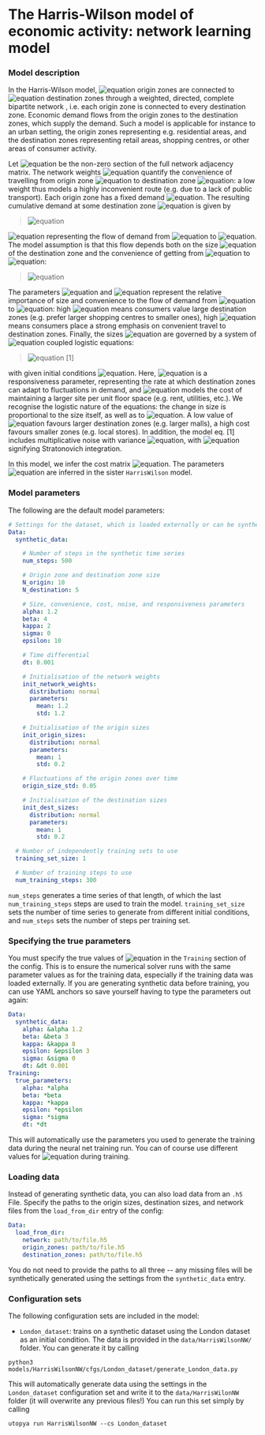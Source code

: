 # The Harris-Wilson model of economic activity: network learning model

### Model description
In the Harris-Wilson model, ![equation](https://latex.codecogs.com/gif.image?%5Cinline%20%5Cdpi%7B110%7DN)
origin zones are connected to ![equation](https://latex.codecogs.com/gif.image?%5Cinline%20%5Cdpi%7B110%7DM) destination
zones through a weighted, directed, complete bipartite network , i.e. each origin zone is connected to every destination zone.
Economic demand flows from the origin zones to the destination zones, which supply the demand.
Such a model is applicable for instance to an urban setting, the origin zones representing e.g.
residential areas, and the destination zones representing retail areas, shopping centres,
or other areas of consumer activity.

Let ![equation](https://latex.codecogs.com/gif.image?%5Cinline%20%5Cdpi%7B110%7D%5Cmathbf%7BC%7D%20%5Cin%20%5Cmathbb%7BR%7D%5E%7BN%20%5Ctimes%20M%7D)
be the non-zero section of the full network adjacency matrix.
The network weights ![equation](https://latex.codecogs.com/gif.image?%5Cinline%20%5Cdpi%7B110%7Dc_%7Bij%7D)
quantify the convenience of travelling from origin zone ![equation](https://latex.codecogs.com/gif.image?%5Cinline%20%5Cdpi%7B110%7Di)
to destination zone ![equation](https://latex.codecogs.com/gif.image?%5Cinline%20%5Cdpi%7B110%7Dj):
a low weight thus models a highly inconvenient route (e.g. due to a lack of public transport).
Each origin zone has a fixed demand ![equation](https://latex.codecogs.com/gif.image?%5Cinline%20%5Cdpi%7B110%7DO_i).
The resulting cumulative demand at some destination zone ![equation](https://latex.codecogs.com/gif.image?%5Cinline%20%5Cdpi%7B110%7Di)
is given by

> ![equation](https://latex.codecogs.com/gif.image?%5Cinline%20%5Cdpi%7B110%7DD_j%20=%20%5Csum_%7Bi=1%7D%5E%7BN%7D%20T_%7Bij%7D,)

![equation](https://latex.codecogs.com/gif.image?%5Cinline%20%5Cdpi%7B110%7DT_%7Bij%7D)
representing the flow of demand from ![equation](https://latex.codecogs.com/gif.image?%5Cinline%20%5Cdpi%7B110%7Di)
to ![equation](https://latex.codecogs.com/gif.image?%5Cinline%20%5Cdpi%7B110%7Dj).
The model assumption is that this flow depends both on the size ![equation](https://latex.codecogs.com/gif.image?%5Cinline%20%5Cdpi%7B110%7DW_j)
of the destination zone and the convenience of getting from ![equation](https://latex.codecogs.com/gif.image?%5Cinline%20%5Cdpi%7B110%7Di)
to ![equation](https://latex.codecogs.com/gif.image?%5Cinline%20%5Cdpi%7B110%7Dj):

> ![equation](https://latex.codecogs.com/gif.image?%5Cinline%20%5Cdpi%7B110%7DT_%7Bij%7D%20=%20%5Cdfrac%7BW_j%5E%5Calpha%20c_%7Bij%7D%5E%5Cbeta%7D%7B%5Csum_%7Bk=1%7D%5EM%20W_k%5E%5Calpha%20c_%7Bik%7D%5E%5Cbeta%7D%20O_i.)

The parameters ![equation](https://latex.codecogs.com/gif.image?%5Cinline%20%5Cdpi%7B110%7D%5Calpha)
and ![equation](https://latex.codecogs.com/gif.image?%5Cinline%20%5Cdpi%7B110%7D%5Cbeta) represent the
relative importance of size and convenience to the flow of demand
from ![equation](https://latex.codecogs.com/gif.image?%5Cinline%20%5Cdpi%7B110%7Di)
to ![equation](https://latex.codecogs.com/gif.image?%5Cinline%20%5Cdpi%7B110%7Dj): high ![equation](https://latex.codecogs.com/gif.image?%5Cinline%20%5Cdpi%7B110%7D%5Calpha)
means consumers value large destination zones (e.g. prefer larger shopping centres to smaller ones),
high ![equation](https://latex.codecogs.com/gif.image?%5Cinline%20%5Cdpi%7B110%7D%5Cbeta)
means consumers place a strong emphasis on convenient travel to destination zones.
Finally, the sizes ![equation](https://latex.codecogs.com/gif.image?%5Cinline%20%5Cdpi%7B110%7DW_j)
are governed by a system of ![equation](https://latex.codecogs.com/gif.image?%5Cinline%20%5Cdpi%7B110%7DM)
coupled logistic equations:

> ![equation](https://latex.codecogs.com/gif.image?%5Cinline%20%5Cdpi%7B110%7D%5Cmathrm%7Bd%7DW_j%20=%20%5Cepsilon%20W_j(D_j%20-%20%5Ckappa%20W_j)%5Cmathrm%7Bd%7Dt%20&plus;%20%5Csigma%20W_j%20%5Ccirc%20%5Cmathrm%7Bd%7DB_j,)   [1]

with given initial conditions ![equation](https://latex.codecogs.com/gif.image?%5Cinline%20%5Cdpi%7B110%7DW_j(t=0)%20=%20W_%7Bj,%200%7D).
Here, ![equation](https://latex.codecogs.com/gif.image?%5Cinline%20%5Cdpi%7B110%7D%5Cepsilon)
is a responsiveness parameter, representing the rate at which destination zones can adapt to
fluctuations in demand, and ![equation](https://latex.codecogs.com/gif.image?%5Cinline%20%5Cdpi%7B110%7D%5Ckappa) models
the cost of maintaining a larger site per unit floor space (e.g. rent, utilities, etc.).
We recognise the logistic nature of the equations: the change in size is proportional to the size itself,
as well as to ![equation](https://latex.codecogs.com/gif.image?%5Cinline%20%5Cdpi%7B110%7DD_j%20-%20%5Ckappa%20W_j).
A low value of ![equation](https://latex.codecogs.com/gif.image?%5Cinline%20%5Cdpi%7B110%7D%5Ckappa) favours larger
destination zones (e.g. larger malls), a high cost favours smaller zones (e.g. local stores).
In addition, the model eq. [1] includes multiplicative noise with variance
![equation](https://latex.codecogs.com/gif.image?%5Cinline%20%5Cdpi%7B110%7D%5Csigma%20%5Cgeq%200),
with ![equation](https://latex.codecogs.com/gif.image?%5Cinline%20%5Cdpi%7B110%7D%5Ccirc) signifying Stratonovich integration.

In this model, we infer the cost matrix  ![equation](https://latex.codecogs.com/gif.image?%5Cinline%20%5Cdpi%7B110%7D%5Cmathbf%7BC%7D%20%5Cin%20%5Cmathbb%7BR%7D%5E%7BN%20%5Ctimes%20M%7D).
The parameters ![equation](https://latex.codecogs.com/gif.image?%5Cinline%20%5Cdpi%7B110%7D%5Calpha,%20%5Cbeta,%20%5Ckappa,%20%5Csigma)
are inferred in the sister `HarrisWilson` model.

### Model parameters
The following are the default model parameters:

```yaml
# Settings for the dataset, which is loaded externally or can be synthetically generated using the ABM
Data:
  synthetic_data:

    # Number of steps in the synthetic time series
    num_steps: 500

    # Origin zone and destination zone size
    N_origin: 10
    N_destination: 5

    # Size, convenience, cost, noise, and responsiveness parameters
    alpha: 1.2
    beta: 4
    kappa: 2
    sigma: 0
    epsilon: 10

    # Time differential
    dt: 0.001

    # Initialisation of the network weights
    init_network_weights:
      distribution: normal
      parameters:
        mean: 1.2
        std: 1.2

    # Initialisation of the origin sizes
    init_origin_sizes:
      distribution: normal
      parameters:
        mean: 1
        std: 0.2

    # Fluctuations of the origin zones over time
    origin_size_std: 0.05

    # Initialisation of the destination sizes
    init_dest_sizes:
      distribution: normal
      parameters:
        mean: 1
        std: 0.2

  # Number of independently training sets to use
  training_set_size: 1

  # Number of training steps to use
  num_training_steps: 300
```

`num_steps` generates a time series of that length, of which the last `num_training_steps` steps
are used to train the model. `training_set_size` sets the number of time series to
generate from different initial conditions, and `num_steps` sets the number of steps per training set.

### Specifying the true parameters
You must specify the true values of ![equation](https://latex.codecogs.com/gif.image?%5Cinline%20%5Cdpi%7B110%7D%5Calpha,%20%5Cbeta,%20%5Ckappa,%20%5Csigma)
in the `Training` section of the config. This is to ensure the numerical solver runs with the same parameter
values as for the training data, especially if the training data was loaded externally. If you are generating
synthetic data before training, you can use YAML anchors so save yourself having to type the parameters out
again:

```yaml
Data:
  synthetic_data:
    alpha: &alpha 1.2
    beta: &beta 3
    kappa: &kappa 8
    epsilon: &epsilon 3
    sigma: &sigma 0
    dt: &dt 0.001
Training:
  true_parameters:
    alpha: *alpha
    beta: *beta
    kappa: *kappa
    epsilon: *epsilon
    sigma: *sigma
    dt: *dt
```
This will automatically use the parameters you used to generate the training data during the neural net training run.
You can of course use different values for ![equation](https://latex.codecogs.com/svg.image?%5Cinline%20%5Csigma)
during training.

### Loading data
Instead of generating synthetic data, you can also load data from an `.h5` File. Specify the paths to the
origin sizes, destination sizes, and network files from the `load_from_dir` entry of the config:

```yaml
Data:
  load_from_dir:
    network: path/to/file.h5
    origin_zones: path/to/file.h5
    destination_zones: path/to/file.h5
```
You do not need to provide the paths to all three -- any missing files will be synthetically generated using
the settings from the `synthetic_data` entry.

### Configuration sets
The following configuration sets are included in the model:

- `London_dataset`: trains on a synthetic dataset using the London dataset as an initial condition.
The data is provided in the `data/HarrisWilsonNW/` folder. You can generate it by calling
```commandline
python3 models/HarrisWilsonNW/cfgs/London_dataset/generate_London_data.py
```
This will automatically generate data using the settings in the `London_dataset` configuration set and write it
to the `data/HarrisWilonNW` folder (it will overwrite any previous files!)
You can run this set simply by calling

```commandline
utopya run HarrisWilsonNW --cs London_dataset
```
